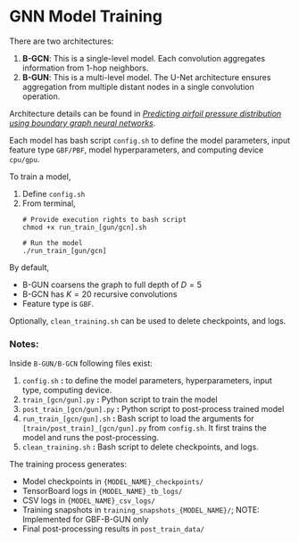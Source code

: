 # GNN Model Training

There are two architectures:
1. **B-GCN**: This is a single-level model. Each convolution aggregates information from 1-hop neighbors.
2. **B-GUN**: This is a multi-level model. The U-Net architecture ensures aggregation from multiple distant nodes in a single convolution operation.

Architecture details can be found in [*Predicting airfoil pressure distribution using boundary graph neural networks*](../docs/airfoilGNN_paper.pdf).

Each model has bash script `config.sh` to define the model parameters, input feature type `GBF/PBF`, model hyperparameters, and computing device `cpu/gpu`.

To train a model,
1. Define `config.sh`
2. From terminal, 
   ```
   # Provide execution rights to bash script
   chmod +x run_train_[gun/gcn].sh
   
   # Run the model
   ./run_train_[gun/gcn]
   ```

By default, 
- B-GUN coarsens the graph to full depth of $D=5$ 
- B-GCN has $K=20$ recursive convolutions
- Feature type is `GBF`.

Optionally, `clean_training.sh` can be used to delete checkpoints, and logs.

### Notes:

Inside `B-GUN/B-GCN` following files exist:
1. `config.sh` **:** to define the model parameters, hyperparameters, input type, computing device.
2. `train_[gcn/gun].py` **:** Python script to train the model
3. `post_train_[gcn/gun].py` **:** Python script to post-process trained model
4. `run_train_[gcn/gun].sh` **:** Bash script to load the arguments for `[train/post_train]_[gcn/gun].py` from `config.sh`. It first trains the model and runs the post-processing.
5.  `clean_training.sh` **:** Bash script to delete checkpoints, and logs.


The training process generates:

- Model checkpoints in `{MODEL_NAME}_checkpoints/`
- TensorBoard logs in `{MODEL_NAME}_tb_logs/`
- CSV logs in `{MODEL_NAME}_csv_logs/`
- Training snapshots in `training_snapshots_{MODEL_NAME}/`; NOTE: Implemented for GBF-B-GUN only
- Final post-processing results in `post_train_data/`
